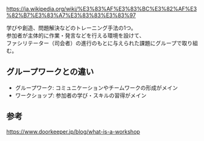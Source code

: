 <https://ja.wikipedia.org/wiki/%E3%83%AF%E3%83%BC%E3%82%AF%E3%82%B7%E3%83%A7%E3%83%83%E3%83%97>  

学びや創造、問題解決などのトレーニング手法の1つ。  
参加者が主体的に作業・発言などを行える環境を設けて、  
ファシリテーター（司会者）の進行のもとに与えられた課題にグループで取り組む。

## グループワークとの違い
* グループワーク: コミュニケーションやチームワークの形成がメイン
* ワークショップ: 参加者の学び・スキルの習得がメイン

## 参考
<https://www.doorkeeper.jp/blog/what-is-a-workshop>